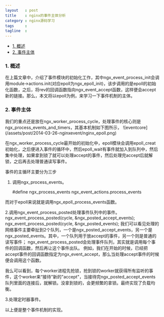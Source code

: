 ```yaml
--- 
layout   : post
title    : nginx的事件主体分析
category : nginx源码学习
tags     : 
tagline  : 
---
```


*   [1. 概述](#abstract)
*   [2. 事件主体](#eventcore)
<h3 id="abstract">1. 概述</h3>
在上篇文章中，介绍了事件模块的初始化工作，其中ngx_event_process_init会调用module->actions.init(对应epoll为ngx_epoll_init)，该步调用的是epoll的初始化函数，之后，将rev的回调函数指向ngx_event_accept函数，这样便会accept新的链接。那么，本文将以epoll为例，来学习一下事件机制的主体。

<h3 id="eventcore">2. 事件主体</h3>
我们的重点还是放在ngx_worker_process_cycle，处理事件的核心则是ngx_process_events_and_timers，其基本机制如下图所示，
![eventcore](/assets/post/2014-03-26-nginxevent/nginx_epoll.png)

在ngx_worker_process_cycle最开始的初始化中，epoll模块会调用epoll_creat初始化，之后便进入事件的循环中，然后epoll_wait有事件就加入到队列中，然后集中处理，如果拿到锁了就可以处理accept的事件，然后处理完accept后就解锁，之后再去处理普通读写事件。

事件的主循环主要分为三步

1. 调用ngx_process_events。

	#define ngx_process_events   ngx_event_actions.process_events

而对于epoll来说就是调用ngx_epoll_process_events函数。

2.调用ngx_event_process_posted处理事件队列中的事件。
ngx_event_process_posted(cycle, &ngx_posted_accept_events);
ngx_event_process_posted(cycle, &ngx_posted_events);
我们可以看见处理的网络事件主要牵扯到2个队列，一个是ngx_posted_accept_events，另一个是ngx_posted_events。其中，一个队列用于放accept的事件，另一个则是普通的读写事件；
ngx_event_process_posted会处理事件队列，其实就是调用每个事件的回调函数，然后再让这个事件出队。
例如，我们在开始的时候，已经把accept事件的回调函数指定为ngx_event_accept，那么当处理accept事件的时候便会调用这个函数。

我么可以看到，每个worker进程先抢锁，抢到锁的worker就获得所有监听的事件，这个worker来“接待”新的"accept"，当接待完ngx_posted_accept_events队列里面的连接后，就解锁。没拿到锁的，会更频繁的拿锁。最终实现了负载均衡。

3.处理定时器事件。

以上便是整个事件机制的实现。